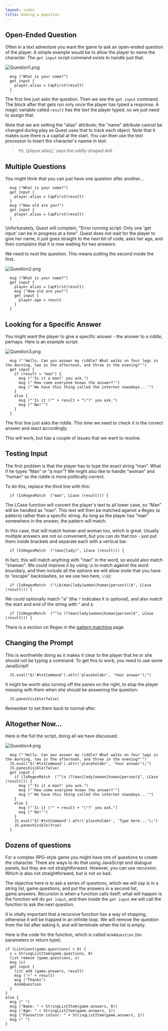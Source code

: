 ```yaml
---
layout: index
title: Asking a question
---
```


Open-Ended Question
-------------------

Often in a text adventure you want the game to ask an open-ended question of the player. A simple example would be to allow the player to name the character. The `get input` script command exists to handle just that. 

![](images/Question1.png "Question1.png")

```
  msg ("What is your name?")
  get input {
    player.alias = CapFirst(result)
  }
```

The first line just asks the question. Then we see the `get input` command. The block after that gets run only once the player has typed a response. A magic variable called `result` has the text the player typed, so we just need to assign that.

Note that we are setting the "alias" attribute; the "name" attribute cannot be changed during play as Quest uses that to track each object. Note that it makes sure there is a capital at the start. You can then use the text processor to insert the character's nasme in text:

> 'Hi, {player.alias},' says the oddly-shaped doll.



Multiple Questions
-------------------

You might think that you can just have one question after another...


```
  msg ("What is your name?")
  get input {
    player.alias = CapFirst(result)
  }
  msg ("How old are you?")
  get input {
    player.alias = CapFirst(result)
  }
```

Unfortunately, Quest will complain, "Error running script: Only one 'get input' can be in progress at a time". Quest does not wait for the player to give her name, it just goes straight to the next bit of code, asks her age, and then complains that it is now waiting for two answers.

We need to _nest_ the question. This means putting the second inside the first.

![](images/Question2.png "Question2.png")

```
  msg ("What is your name?")
  get input {
    player.alias = CapFirst(result)
    msg ("How old are you?")
    get input {
      player.age = result
    }
  }
```







Looking for a Specific Answer
-----------------------------

You might want the player to give a specific answer - the answer to a riddle, perhaps. Here is an example script:

![](images/Question3.png "Question3.png")

```
  msg ("'Hello. Can you answer my riddle? What walks on four legs in the morning, two in the afternoon, and three in the evening?'")
  get input {
    if (result = "man") {
      msg ("'Is it a man?' you ask.")
      msg ("'How come everyone knows the answer?'")
      msg ("'We have this thing called the internet nowadays...'")
    }
    else {
      msg ("'Is it \"" + result + "\"?' you ask.")
      msg ("'No!'")
    }
  }
```
The first line just asks the riddle. This time we need to check it is the correct answer and react accordingly.

This will work, but has a couple of issues that we want to resolve.


Testing Input
-------------

The first problem is that the player has to type the exact string “man”. What if he types “Man” or “a man”? We might also like to handle “woman” and “human” so the riddle is more politically correct.

To do this, replace the third line with this:

```
  if (IsRegexMatch  ("man", LCase (result))) {
```

The LCase function will convert the player's text to all lower case, so “Man” will be handled as “man”. This text will then be matched against a Regex (a pattern) rather than a specific string. As long as the player has “man” somewhere in the answer, the pattern will match.

In this case, that will match human and woman too, which is great. Usually multiple answers are not so convenient, but you can do that too - just put them inside brackets and separate each with a vertical bar.

```
  if (IsRegexMatch  ("(man|lady)", LCase (result))) {
```

In fact, this will match anything with "man" in the word, so would also match "shaman". We could improve it by using `\b` to match against the word boundary, and then include all the options we will allow (note that you have to "escape" backslashes, so we use two here, `\\b`):

```
  if (IsRegexMatch  ("\\b(man|lady|woman|human|person)\\b", LCase (result))) {
```

We could optionally match "a" (the `?` indicates it is optional), and also match the start and end of the string with `^` and `$`:

```
  if (IsRegexMatch  ("^(a )?(man|lady|woman|human|person)$", LCase (result))) {
```

There is a section on Regex in the [pattern matching](pattern_matching.html) page.


Changing the Prompt
-------------------

This is worthwhile doing as it makes it clear to the player that he or she should not be typing a command. To get this to work, you need to use some JavaScript! 
```
  JS.eval("$('#txtCommand').attr('placeholder', 'Your answer');")
```
It might be worth also turning off the panes on the right, to stop the player messing with them when she should be answering the question:
```
  JS.panesVisible(false)
```
Remember to set them back to normal after.


Altogether Now...
-----------------

Here is the full the script, doing all we have discussed:

![](images/Question4.png "Question4.png")

```
  msg ("'Hello. Can you answer my riddle? What walks on four legs in the morning, two in the afternoon, and three in the evening?'")
  JS.eval("$('#txtCommand').attr('placeholder', 'Your answer');")
  JS.panesVisible(false)
  get input {
    if (IsRegexMatch  ("^(a )?(man|lady|woman|human|person)$", LCase (result))) {
      msg ("'Is it a man?' you ask.")
      msg ("'How come everyone knows the answer?'")
      msg ("'We have this thing called the internet nowadays...'")
    }
    else {
      msg ("'Is it \"" + result + "\"?' you ask.")
      msg ("'No!'")
    }
    JS.eval("$('#txtCommand').attr('placeholder', 'Type here...');")
    JS.panesVisible(true)
  }
```





Dozens of questions
-------------------

For a complex RPG-style game you might have lots of questions to create the character. There are ways to do that using JavaScript and dialogue panels, but they are not straightforward. However, you can use recursion. Which is also not straightforward, but is not _so_ bad.

The objective here is to ask a series of questions, which we will say is in a string list, game.questions, and put the answers in a second list, game.answers. Recursion is when a function calls itself; what will happen is the function will do `get input`, and then inside the `get input` we will call the function to ask the next question.

It is vitally important that a recursive function has a way of stopping, otherwise it will be trapped in an infinite loop. We will remove the question from the list after asking it, and will terminate when the list is empty.

Here is the code for the function, which is called `AskAQuestion` (no parameters or return type):
```
if (ListCount(game.questions) > 0) {
  s = StringListItem(game.questions, 0)
  list remove (game.questions, s)
  msg (s)
  get input {
    list add (game.answers, result)
    msg (">" + result)
    msg ("Thanks")
    AskAQuestion
  }
}
else {
  msg (" ")
  msg ("Name: " + StringListItem(game.answers, 0))
  msg ("Age: " + StringListItem(game.answers, 1))
  msg ("Favourite colour: " + StringListItem(game.answers, 2))
  msg (" ")
}
```